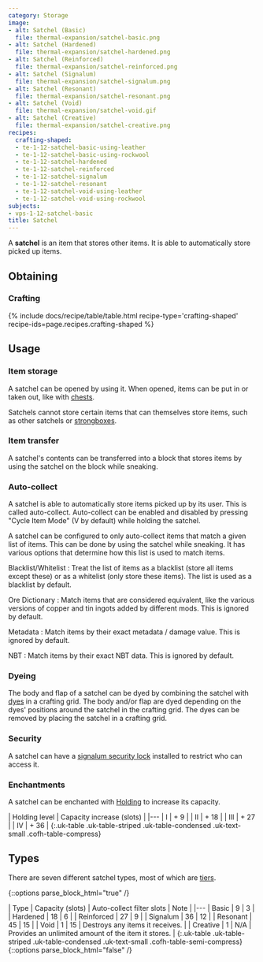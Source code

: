 ```yaml
---
category: Storage
image:
- alt: Satchel (Basic)
  file: thermal-expansion/satchel-basic.png
- alt: Satchel (Hardened)
  file: thermal-expansion/satchel-hardened.png
- alt: Satchel (Reinforced)
  file: thermal-expansion/satchel-reinforced.png
- alt: Satchel (Signalum)
  file: thermal-expansion/satchel-signalum.png
- alt: Satchel (Resonant)
  file: thermal-expansion/satchel-resonant.png
- alt: Satchel (Void)
  file: thermal-expansion/satchel-void.gif
- alt: Satchel (Creative)
  file: thermal-expansion/satchel-creative.png
recipes:
  crafting-shaped:
  - te-1-12-satchel-basic-using-leather
  - te-1-12-satchel-basic-using-rockwool
  - te-1-12-satchel-hardened
  - te-1-12-satchel-reinforced
  - te-1-12-satchel-signalum
  - te-1-12-satchel-resonant
  - te-1-12-satchel-void-using-leather
  - te-1-12-satchel-void-using-rockwool
subjects:
- vps-1-12-satchel-basic
title: Satchel
---
```


A **satchel** is an item that stores other items. It is able to automatically
store picked up items.


Obtaining
---------

### Crafting
{% include docs/recipe/table/table.html recipe-type='crafting-shaped' recipe-ids=page.recipes.crafting-shaped %}


Usage
-----

### Item storage
A satchel can be opened by using it. When opened, items can be put in or taken
out, like with [chests](https://minecraft.gamepedia.com/Chest).

Satchels cannot store certain items that can themselves store items, such as
other satchels or [strongboxes](../strongbox/).

### Item transfer
A satchel's contents can be transferred into a block that stores items by using
the satchel on the block while sneaking.

### Auto-collect
A satchel is able to automatically store items picked up by its user. This is
called auto-collect. Auto-collect can be enabled and disabled by pressing "Cycle
Item Mode" (V by default) while holding the satchel.

A satchel can be configured to only auto-collect items that match a given list
of items. This can be done by using the satchel while sneaking. It has various
options that determine how this list is used to match items.

Blacklist/Whitelist
: Treat the list of items as a blacklist (store all items except these) or as a
whitelist (only store these items). The list is used as a blacklist by default.

Ore Dictionary
: Match items that are considered equivalent, like the various versions of
copper and tin ingots added by different mods. This is ignored by default.

Metadata
: Match items by their exact metadata / damage value. This is ignored by
default.

NBT
: Match items by their exact NBT data. This is ignored by default.

### Dyeing
The body and flap of a satchel can be dyed by combining the satchel with
[dyes](https://minecraft.gamepedia.com/Dye) in a crafting grid. The body and/or
flap are dyed depending on the dyes' positions around the satchel in the
crafting grid. The dyes can be removed by placing the satchel in a crafting
grid.

### Security
A satchel can have a [signalum security lock](../../thermal-foundation/signalum-security-lock/)
installed to restrict who can access it.

### Enchantments
A satchel can be enchanted with [Holding](../../cofh-core/holding/) to increase its
capacity.

| Holding level | Capacity increase (slots) |
|---
| I | + 9 |
| II | + 18 |
| III | + 27 |
| IV | + 36 |
{:.uk-table .uk-table-striped .uk-table-condensed .uk-text-small .cofh-table-compress}


Types
-----

There are seven different satchel types, most of which are
[tiers](../../thermal-foundation/tiers/).

{::options parse_block_html="true" /}
<div class="uk-overflow-container">
| Type | Capacity (slots) | Auto-collect filter slots | Note |
|---
| Basic | 9 | 3 |
| Hardened | 18 | 6 |
| Reinforced | 27 | 9 |
| Signalum | 36 | 12 |
| Resonant | 45 | 15 |
| Void | 1 | 15 | Destroys any items it receives. |
| Creative | 1 | N/A | Provides an unlimited amount of the item it stores. |
{:.uk-table .uk-table-striped .uk-table-condensed .uk-text-small .cofh-table-semi-compress}
</div>
{::options parse_block_html="false" /}
